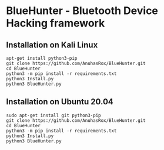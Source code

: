 # BlueHunter - Bluetooth Device Hacking framework

## Installation on Kali Linux

```
apt-get install python3-pip
git clone https://github.com/AnuhasRox/BlueHunter.git
cd BlueHunter
python3 -m pip install -r requirements.txt
python3 Install.py
python3 BlueHunter.py

```

## Installation on Ubuntu 20.04

```
sudo apt-get install git python3-pip
git clone https://github.com/AnuhasRox/BlueHunter.git
cd BlueHunter
python3 -m pip install -r requirements.txt
python3 Install.py
python3 BlueHunter.py

```
